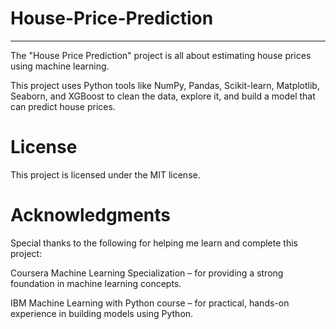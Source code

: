 # House-Price-Prediction
---
The "House Price Prediction" project is all about estimating house prices using machine learning.

This project uses Python tools like NumPy, Pandas, Scikit-learn, Matplotlib, Seaborn, and XGBoost to clean the data, explore it, and build a model that can predict house prices.

# License

This project is licensed under the MIT license.

# Acknowledgments

Special thanks to the following for helping me learn and complete this project:

Coursera Machine Learning Specialization – for providing a strong foundation in machine learning concepts.

IBM Machine Learning with Python course – for practical, hands-on experience in building models using Python.
